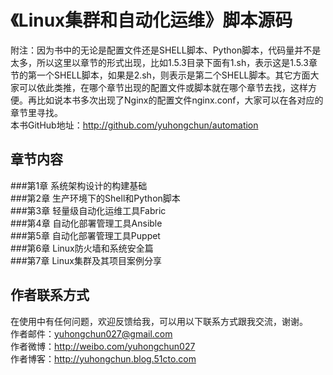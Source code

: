 
《Linux集群和自动化运维》脚本源码
========================================
附注：因为书中的无论是配置文件还是SHELL脚本、Python脚本，代码量并不是太多，所以这里以章节的形式出现，比如1.5.3目录下面有1.sh，表示这是1.5.3章节的第一个SHELL脚本，如果是2.sh，则表示是第二个SHELL脚本。其它方面大家可以依此类推，在哪个章节出现的配置文件或脚本就在哪个章节去找，这样方便。再比如说本书多次出现了Nginx的配置文件nginx.conf，大家可以在各对应的章节里寻找。<br>
本书GitHub地址：http://github.com/yuhongchun/automation

章节内容
----------------------------------------
###第1章 系统架构设计的构建基础<br>
###第2章 生产环境下的Shell和Python脚本<br>
###第3章 轻量级自动化运维工具Fabric<br>
###第4章 自动化部署管理工具Ansible<br>
###第5章 自动化部署管理工具Puppet<br>
###第6章 Linux防火墙和系统安全篇<br>
###第7章 Linux集群及其项目案例分享<br>


作者联系方式
-----------------------------------------
在使用中有任何问题，欢迎反馈给我，可以用以下联系方式跟我交流，谢谢。<br> 
作者邮件：yuhongchun027@gmail.com<br> 
作者微博：http://weibo.com/yuhongchun027<br> 
作者博客：http://yuhongchun.blog.51cto.com<br> 

